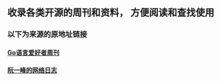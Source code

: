 ## 收录各类开源的周刊和资料， 方便阅读和查找使用

### 以下为来源的原地址链接

#### [Go语言爱好者周刊](https://github.com/polaris1119/golangweekly)

#### [阮一峰的网络日志](https://github.com/ruanyf/weekly)

